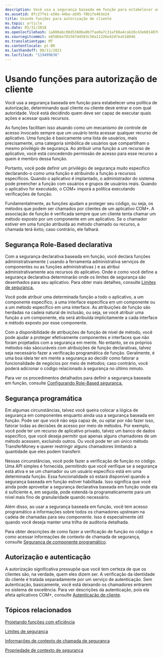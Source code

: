 ```yaml
---
description: Você usa a segurança baseada em função para estabelecer uma política de autorização, determinando qual cliente ou cliente deve entrar e com qual autoridade. Você está decidindo quem deve ser capaz de executar quais ações e acessar quais recursos.
ms.assetid: 8fc27fe1-e50a-44ba-a595-70b1fe463e24
title: Usando funções para autorização de cliente
ms.topic: article
ms.date: 05/31/2018
ms.openlocfilehash: 1a808abc08d5360ba0b7fae0a7c31af80a4cab28c43e6014076c549204e6f28e
ms.sourcegitcommit: e858bbe701567d4583c50a11326e42d7ea51804b
ms.translationtype: MT
ms.contentlocale: pt-BR
ms.lasthandoff: 08/11/2021
ms.locfileid: "119499636"
---
```

# <a name="using-roles-for-client-authorization"></a>Usando funções para autorização de cliente

Você usa a segurança baseada em função para estabelecer uma política de autorização, determinando qual cliente ou cliente deve entrar e com qual autoridade. Você está decidindo quem deve ser capaz de executar quais ações e acessar quais recursos.

As funções facilitam isso atuando como um mecanismo de controle de acesso invocado sempre que um usuário tenta acessar qualquer recurso de aplicativo. Uma função é basicamente uma lista de usuários, mais precisamente, uma categoria simbólica de usuários que compartilham o mesmo privilégio de segurança. Ao atribuir uma função a um recurso de aplicativo, você está concedendo permissão de acesso para esse recurso a quem é membro dessa função.

Portanto, você pode definir um privilégio de segurança muito específico declarando-o como uma função e atribuindo a função a recursos específicos. Quando o aplicativo é implantado, o administrador do sistema pode preencher a função com usuários e grupos de usuários reais. Quando o aplicativo for executado, o COM+ imporá a política executando verificações de função.

Fundamentalmente, as funções ajudam a proteger seu código, ou seja, os métodos que podem ser chamados por clientes de um aplicativo COM+. A associação de função é verificada sempre que um cliente tenta chamar um método exposto por um componente em um aplicativo. Se o chamador estiver em uma função atribuída ao método chamado ou recurso, a chamada terá êxito; caso contrário, ele falhará.

## <a name="declarative-role-based-security"></a>Segurança Role-Based declarativa

Com a segurança declarativa baseada em função, você declara funções administrativamente ( usando a ferramenta administrativa serviços de componentes ou as funções administrativas ) e as atribui administrativamente aos recursos do aplicativo. Onde e como você define a segurança declarativa determinarão onde os limites de segurança são desenhados para seu aplicativo. Para obter mais detalhes, consulte [Limites de segurança.](security-boundaries.md)

Você pode atribuir uma determinada função a todo o aplicativo, a um componente específico, a uma interface específica em um componente ou a um método específico em uma interface. As atribuições de função são herdadas na cadeia natural de inclusão, ou seja, se você atribuir uma função a um componente, ela será atribuída implicitamente a cada interface e método exposto por esse componente.

Com a disponibilidade de atribuições de função de nível de método, você pode ajudar a proteger efetivamente componentes e interfaces que não foram projetados com a segurança em mente. No entanto, se os próprios métodos não sãocuráveis com atribuições de função declarativas, talvez seja necessário fazer a verificação programática de função. Geralmente, é uma boa ideia ter em mente a segurança ao decidir como fatorar a funcionalidade de negócios por meio de métodos; caso contrário, você poderá adicionar o código relacionado à segurança no último minuto.

Para ver os procedimentos detalhados para definir a segurança baseada em função, consulte [Configurando Role-Based segurança.](configuring-role-based-security.md)

## <a name="programmatic-security"></a>Segurança programática

Em algumas circunstâncias, talvez você queira colocar a lógica de segurança em componentes enquanto ainda usa a segurança baseada em função. Pode ser que você não seja capaz de, ou optar por não fazer isso, fatorar todas as decisões de acesso por meio de métodos. Por exemplo, você pode ter um recurso de aplicativo privado, talvez um banco de dados específico, que você deseja permitir que apenas alguns chamadores de um método acessem, excluindo outros. Ou você pode ter um único método TransferMoney e querer restringir alguns chamadores limitando a quantidade que eles podem transferir.

Nessas circunstâncias, você pode fazer a verificação de função no código. Uma API simples é fornecida, permitindo que você verifique se a segurança está ativa e se um chamador ou um usuário específico está em uma determinada função. Essa funcionalidade só estará disponível quando a segurança baseada em função estiver habilitada. Isso significa que você ainda pode aproveitar a segurança declarativa baseada em função onde ela é suficiente e, em seguida, pode estendá-la programaticamente para um nível mais fino de granularidade quando necessário.

Além disso, ao usar a segurança baseada em função, você tem acesso programático a informações sobre todos os chamadores upstream na cadeia de chamadas para seu componente. Isso é especialmente útil quando você deseja manter uma trilha de auditoria detalhada.

Para obter descrições de como fazer a verificação de função no código e como acessar informações de contexto de chamada de segurança, consulte [Segurança de componente programático](programmatic-component-security.md).

## <a name="authorization-and-authentication"></a>Autorização e autenticação

A autorização significativa pressupõe que você tem certeza de que os clientes são, na verdade, quem eles dizem ser. A verificação da identidade do cliente é tratada separadamente por um serviço de autenticação. Sem autenticação, basicamente, você está deixando os chamadores entrarem no sistema de excelência. Para ver descrições da autenticação, pois ela afeta aplicativos COM+, consulte [Autenticação de cliente](client-authentication.md).

## <a name="related-topics"></a>Tópicos relacionados

<dl> <dt>

[Projetando funções com eficiência](designing-roles-effectively.md)
</dt> <dt>

[Limites de segurança](security-boundaries.md)
</dt> <dt>

[Informações de contexto de chamada de segurança](security-call-context-information.md)
</dt> <dt>

[Propriedade de contexto de segurança](security-context-property.md)
</dt> </dl>

 

 




